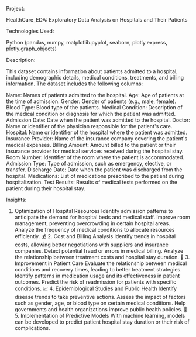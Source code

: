 Project:

HealthCare_EDA: Exploratory Data Analysis on Hospitals and Their Patients

Technologies Used:

Python (pandas, numpy, matplotlib.pyplot, seaborn, plotly.express, plotly.graph_objects)

Description:

This dataset contains information about patients admitted to a hospital, including demographic details, medical conditions, treatments, and billing information. The dataset includes the following columns:

Name: Names of patients admitted to the hospital.
Age: Age of patients at the time of admission.
Gender: Gender of patients (e.g., male, female).
Blood Type: Blood type of the patients.
Medical Condition: Description of the medical condition or diagnosis for which the patient was admitted.
Admission Date: Date when the patient was admitted to the hospital.
Doctor: Name or identifier of the physician responsible for the patient's care.
Hospital: Name or identifier of the hospital where the patient was admitted.
Insurance Provider: Name of the insurance company covering the patient's medical expenses.
Billing Amount: Amount billed to the patient or their insurance provider for medical services received during the hospital stay.
Room Number: Identifier of the room where the patient is accommodated.
Admission Type: Type of admission, such as emergency, elective, or transfer.
Discharge Date: Date when the patient was discharged from the hospital.
Medications: List of medications prescribed to the patient during hospitalization.
Test Results: Results of medical tests performed on the patient during their hospital stay.

Insights:

1. Optimization of Hospital Resources
Identify admission patterns to anticipate the demand for hospital beds and medical staff.
Improve room management, preventing overcrowding in certain hospital areas.
Analyze the frequency of medical conditions to allocate resources efficiently.
💰 2. Cost and Billing Analysis
Identify trends in hospital costs, allowing better negotiations with suppliers and insurance companies.
Detect potential fraud or errors in medical billing.
Analyze the relationship between treatment costs and hospital stay duration.
🏥 3. Improvement in Patient Care
Evaluate the relationship between medical conditions and recovery times, leading to better treatment strategies.
Identify patterns in medication usage and its effectiveness in patient outcomes.
Predict the risk of readmission for patients with specific conditions.
📈 4. Epidemiological Studies and Public Health
Identify disease trends to take preventive actions.
Assess the impact of factors such as gender, age, or blood type on certain medical conditions.
Help governments and health organizations improve public health policies.
🚀 5. Implementation of Predictive Models
With machine learning, models can be developed to predict patient hospital stay duration or their risk of complications.
